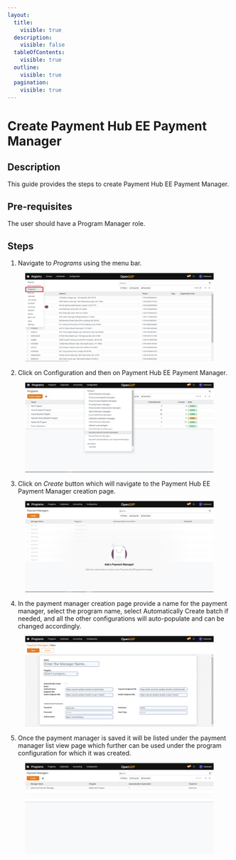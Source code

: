 ```yaml
---
layout:
  title:
    visible: true
  description:
    visible: false
  tableOfContents:
    visible: true
  outline:
    visible: true
  pagination:
    visible: true
---
```


# Create Payment Hub EE Payment Manager

## Description

This guide provides the steps to create Payment Hub EE Payment Manager.

## Pre-requisites

The user should have a Program Manager role.

## Steps

1. Navigate to _Programs_ using the menu bar.

<figure><img src="../../../../../../.gitbook/assets/programs.png" alt=""><figcaption></figcaption></figure>

2. Click on Configuration and then on Payment Hub EE Payment Manager.

<figure><img src="../../../../../../.gitbook/assets/configuration (1).png" alt=""><figcaption></figcaption></figure>

3. Click on _Create_ button which will navigate to the Payment Hub EE Payment Manager creation page.

<figure><img src="../../../../../../.gitbook/assets/payment-hub-ee-payment-manager-creation-page.png" alt=""><figcaption></figcaption></figure>

4. In the payment manager creation page provide a name for the payment manager, select the program name, select Automatically Create batch if needed, and all the other configurations will auto-populate and can be changed accordingly.

<figure><img src="../../../../../../.gitbook/assets/payment-hub-ee-creation-page.png" alt=""><figcaption></figcaption></figure>

5. Once the payment manager is saved it will be listed under the payment manager list view page which further can be used under the program configuration for which it was created.

<figure><img src="../../../../../../.gitbook/assets/payment-hud-ee-listview-page.png" alt=""><figcaption></figcaption></figure>
